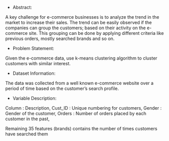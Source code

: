 - Abstract:

A key challenge for e-commerce businesses is to analyze the trend in the market to increase their sales. The trend can be easily observed if the companies can group the customers; based on their activity on the 
e- commerce site. This grouping can be done by applying different criteria like previous orders, mostly searched brands and so on.

- Problem Statement:

Given the e-commerce data, use k-means clustering algorithm to cluster customers with similar interest.

- Dataset Information:

The data was collected from a well known e-commerce website over a period of time based on the customer’s search profile.

- Variable Description:

Column   :         	Description,
Cust_ID	 :         Unique numbering for customers,
Gender	 :         Gender of the customer,
Orders	 :         Number of orders placed by each customer in the past,

Remaining 35 features (brands) contains the number of times customers have searched them
